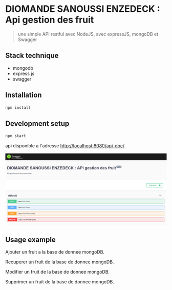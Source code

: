 # DIOMANDE SANOUSSI ENZEDECK : Api gestion des fruit

> une simple API restful avec NodeJS, avec expressJS, mongoDB et Swagger


## Stack technique
  + mongodb 
  + express js
  + swagger

## Installation

```sh
npm install
```

## Development setup

```sh
npm start
```
api disponible a l'adresse <http://localhost:8080/api-doc/>

![](swagger_img.png)

## Usage example

Ajouter un fruit a la base de donnee mongoDB.

Recuperer un fruit de la base de donnee mongoDB.

Modifier un fruit de la base de donnee mongoDB.

Supprimer un fruit de la base de donnee mongoDB.


